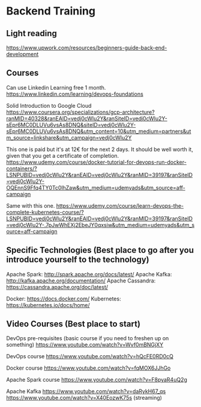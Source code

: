 # Backend Training

## Light reading

https://www.upwork.com/resources/beginners-guide-back-end-development

## Courses

Can use Linkedin Learning free 1 month.
https://www.linkedin.com/learning/devops-foundations

Solid Introduction to Google Cloud
https://www.coursera.org/specializations/gcp-architecture?ranMID=40328&ranEAID=vedj0cWlu2Y&ranSiteID=vedj0cWlu2Y-sEpr6MC0DLUVu6vsAs8DNQ&siteID=vedj0cWlu2Y-sEpr6MC0DLUVu6vsAs8DNQ&utm_content=10&utm_medium=partners&utm_source=linkshare&utm_campaign=vedj0cWlu2Y

This one is paid but it's at 12€ for the next 2 days. It should be well worth it, given that you get a certificate of completion. 
https://www.udemy.com/course/docker-tutorial-for-devops-run-docker-containers/?LSNPUBID=vedj0cWlu2Y&ranEAID=vedj0cWlu2Y&ranMID=39197&ranSiteID=vedj0cWlu2Y-OQEnnS9Ffq4TY0Tc0lhZaw&utm_medium=udemyads&utm_source=aff-campaign

Same with this one.
https://www.udemy.com/course/learn-devops-the-complete-kubernetes-course/?LSNPUBID=vedj0cWlu2Y&ranEAID=vedj0cWlu2Y&ranMID=39197&ranSiteID=vedj0cWlu2Y-.7pJwWhEXj2EbeJY0qxsiw&utm_medium=udemyads&utm_source=aff-campaign

## Specific Technologies (Best place to go after you introduce yourself to the technology)

Apache Spark:            http://spark.apache.org/docs/latest/
Apache Kafka:            http://kafka.apache.org/documentation/
Apache Cassandra:        https://cassandra.apache.org/doc/latest/

Docker:                  https://docs.docker.com/
Kubernetes:              https://kubernetes.io/docs/home/

## Video Courses (Best place to start)

DevOps pre-requisites (basic course if you need to freshen up on something)
https://www.youtube.com/watch?v=Wvf0mBNGjXY

DevOps course
https://www.youtube.com/watch?v=hQcFE0RD0cQ

Docker course
https://www.youtube.com/watch?v=fqMOX6JJhGo

Apache Spark course
https://www.youtube.com/watch?v=F8pyaR4uQ2g

Apache Kafka
https://www.youtube.com/watch?v=daRykH67_qs
https://www.youtube.com/watch?v=X40EozwK75s (streaming)
